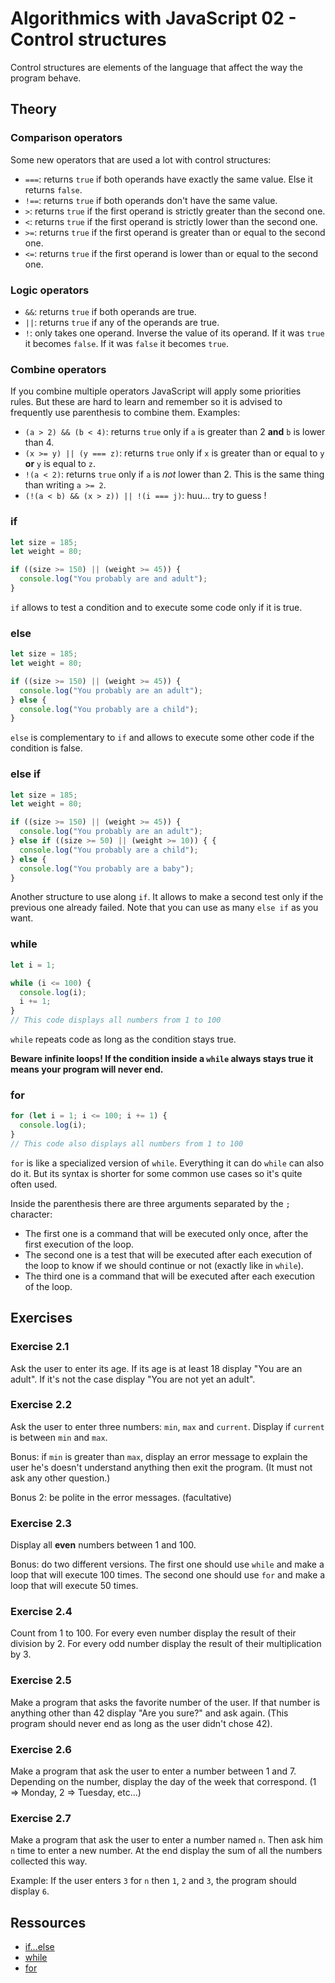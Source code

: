 
# Algorithmics with JavaScript 02 - Control structures

Control structures are elements of the language that affect the way the program behave.

## Theory

### Comparison operators

Some new operators that are used a lot with control structures:

* `===`: returns `true` if both operands have exactly the same value. Else it returns `false`.
* `!==`: returns `true` if both operands don't have the same value.
* `>`: returns `true` if the first operand is strictly greater than the second one.
* `<`: returns `true` if the first operand is strictly lower than the second one.
* `>=`: returns `true` if the first operand is greater than or equal to the second one.
* `<=`: returns `true` if the first operand is lower than or equal to the second one.

### Logic operators

* ``&&``: returns `true` if both operands are true.
* ``||``: returns `true` if any of the operands are true.
* ``!``: only takes one operand. Inverse the value of its operand. If it was `true` it becomes `false`. If it was `false` it becomes `true`.

### Combine operators

If you combine multiple operators JavaScript will apply some priorities rules. But these are hard to learn and remember so it is advised to frequently use parenthesis to combine them. Examples:

* `(a > 2) && (b < 4)`: returns `true` only if `a` is greater than 2 **and** `b` is lower than 4.
* `(x >= y) || (y === z)`: returns `true` only if `x` is greater than or equal to `y` **or** `y` is equal to `z`.
* `!(a < 2)`: returns `true` only if `a` is *not* lower than 2. This is the same thing than writing `a >= 2`.
* `(!(a < b) && (x > z)) || !(i === j)`: huu... try to guess !

### if

```javascript
let size = 185;
let weight = 80;

if ((size >= 150) || (weight >= 45)) {
  console.log("You probably are and adult");
}
```

`if` allows to test a condition and to execute some code only if it is true.

### else

```javascript
let size = 185;
let weight = 80;

if ((size >= 150) || (weight >= 45)) {
  console.log("You probably are an adult");
} else {
  console.log("You probably are a child");
}
```

`else` is complementary to `if` and allows to execute some other code if the condition is false.

### else if

```javascript
let size = 185;
let weight = 80;

if ((size >= 150) || (weight >= 45)) {
  console.log("You probably are an adult");
} else if ((size >= 50) || (weight >= 10)) { {
  console.log("You probably are a child");
} else {
  console.log("You probably are a baby");
}
```

Another structure to use along `if`. It allows to make a second test only if the previous one already failed. Note that you can use as many `else if` as you want.

### while

```javascript
let i = 1;

while (i <= 100) {
  console.log(i);
  i += 1;
}
// This code displays all numbers from 1 to 100
```

`while` repeats code as long as the condition stays true.

**Beware infinite loops! If the condition inside a `while` always stays true it means your program will never end.**

### for

```javascript
for (let i = 1; i <= 100; i += 1) {
  console.log(i);
}
// This code also displays all numbers from 1 to 100
```

`for` is like a specialized version of `while`. Everything it can do `while` can also do it. But its syntax is shorter for some common use cases so it's quite often used.

Inside the parenthesis there are three arguments separated by the `;` character:

* The first one is a command that will be executed only once, after the first execution of the loop.
* The second one is a test that will be executed after each execution of the loop to know if we should continue or not (exactly like in `while`).
* The third one is a command that will be executed after each execution of the loop.

## Exercises

### Exercise 2.1

Ask the user to enter its age. If its age is at least 18 display "You are an adult". If it's not the case display "You are not yet an adult".

### Exercise 2.2

Ask the user to enter three numbers: `min`, `max` and `current`. Display if `current` is between `min` and `max`.

Bonus: if `min` is greater than `max`, display an error message to explain the user he's doesn't understand anything then exit the program. (It must not ask any other question.)

Bonus 2: be polite in the error messages. (facultative)

### Exercise 2.3

Display all **even** numbers between 1 and 100.

Bonus: do two different versions. The first one should use `while` and make a loop that will execute 100 times. The second one should use `for` and make a loop that will execute 50 times.

### Exercise 2.4

Count from 1 to 100. For every even number display the result of their division by 2. For every odd number display the result of their multiplication by 3.

### Exercise 2.5

Make a program that asks the favorite number of the user. If that number is anything other than 42 display "Are you sure?" and ask again. (This program should never end as long as the user didn't chose 42).

### Exercise 2.6

Make a program that ask the user to enter a number between 1 and 7. Depending on the number, display the day of the week that correspond. (1 => Monday, 2 => Tuesday, etc...)

### Exercise 2.7

Make a program that ask the user to enter a number named `n`. Then ask him `n` time to enter a new number. At the end display the sum of all the numbers collected this way.

Example: If the user enters `3` for `n` then `1`, `2` and `3`, the program should display `6`.

## Ressources

* [if...else](https://developer.mozilla.org/en-US/docs/Web/JavaScript/Reference/Statements/if...else)
* [while](https://developer.mozilla.org/en-US/docs/Web/JavaScript/Reference/Statements/while)
* [for](https://developer.mozilla.org/en-US/docs/Web/JavaScript/Reference/Statements/for)
